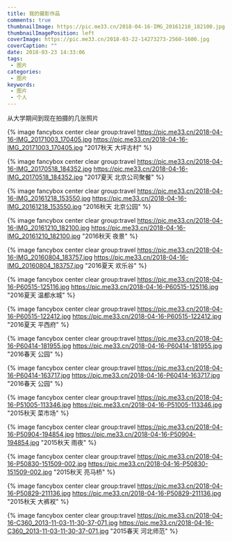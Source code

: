 ```yaml
---
title: 我的摄影作品
comments: true
thumbnailImage: https://pic.me33.cn/2018-04-16-IMG_20161210_182100.jpg
thumbnailImagePosition: left
coverImage: https://pic.me33.cn/2018-03-22-14273273-2560-1600.jpg
coverCaption: ""
date: 2018-03-23 14:33:06
tags:
 - 图片
categories:
 - 图片
keywords:
 - 图片
 - 个人
---
```


从大学期间到现在拍摄的几张照片
<!-- excerpt -->


{% image fancybox center clear group:travel 
https://pic.me33.cn/2018-04-16-IMG_20171003_170405.jpg 
https://pic.me33.cn/2018-04-16-IMG_20171003_170405.jpg 
"2017秋天 大坪古村" %}

{% image fancybox center clear group:travel 
https://pic.me33.cn/2018-04-16-IMG_20170518_184352.jpg 
https://pic.me33.cn/2018-04-16-IMG_20170518_184352.jpg 
"2017夏天 北京公司聚餐" %}

{% image fancybox center clear group:travel 
https://pic.me33.cn/2018-04-16-IMG_20161218_153550.jpg 
https://pic.me33.cn/2018-04-16-IMG_20161218_153550.jpg 
"2016秋天 北京公园" %}

{% image fancybox center clear group:travel 
https://pic.me33.cn/2018-04-16-IMG_20161210_182100.jpg 
https://pic.me33.cn/2018-04-16-IMG_20161210_182100.jpg 
"2016秋天 夜景" %}

{% image fancybox center clear group:travel 
https://pic.me33.cn/2018-04-16-IMG_20160804_183757.jpg 
https://pic.me33.cn/2018-04-16-IMG_20160804_183757.jpg 
"2016夏天 欢乐谷" %}

{% image fancybox center clear group:travel 
https://pic.me33.cn/2018-04-16-P60515-125116.jpg 
https://pic.me33.cn/2018-04-16-P60515-125116.jpg 
"2016夏天 温都水城" %}

{% image fancybox center clear group:travel 
https://pic.me33.cn/2018-04-16-P60515-122412.jpg 
https://pic.me33.cn/2018-04-16-P60515-122412.jpg 
"2016夏天 平西府" %}

{% image fancybox center clear group:travel 
https://pic.me33.cn/2018-04-16-P60414-181955.jpg 
https://pic.me33.cn/2018-04-16-P60414-181955.jpg 
"2016春天 公园" %}

{% image fancybox center clear group:travel 
https://pic.me33.cn/2018-04-16-P60414-163717.jpg 
https://pic.me33.cn/2018-04-16-P60414-163717.jpg 
"2016春天 公园" %}

{% image fancybox center clear group:travel 
https://pic.me33.cn/2018-04-16-P51005-113346.jpg 
https://pic.me33.cn/2018-04-16-P51005-113346.jpg 
"2015秋天 菜市场" %}

{% image fancybox center clear group:travel 
https://pic.me33.cn/2018-04-16-P50904-194854.jpg 
https://pic.me33.cn/2018-04-16-P50904-194854.jpg 
"2015秋天 雨夜" %}

{% image fancybox center clear group:travel 
https://pic.me33.cn/2018-04-16-P50830-151509-002.jpg 
https://pic.me33.cn/2018-04-16-P50830-151509-002.jpg 
"2015秋天 亮马桥" %}

{% image fancybox center clear group:travel 
https://pic.me33.cn/2018-04-16-P50829-211136.jpg 
https://pic.me33.cn/2018-04-16-P50829-211136.jpg 
"2015秋天 大裤衩" %}

{% image fancybox center clear group:travel 
https://pic.me33.cn/2018-04-16-C360_2013-11-03-11-30-37-071.jpg 
https://pic.me33.cn/2018-04-16-C360_2013-11-03-11-30-37-071.jpg 
"2015春天 河北师范" %}


